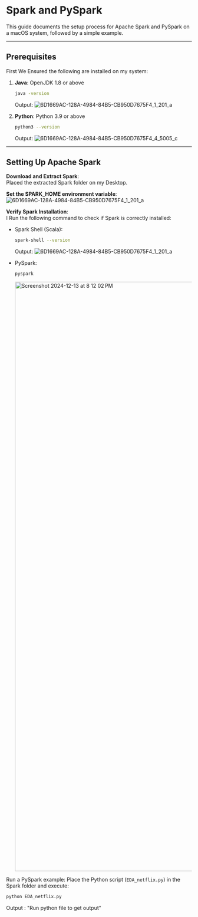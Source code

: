 # Spark and PySpark

This guide documents the setup process for Apache Spark and PySpark on a macOS system, followed by a simple example.

---

## Prerequisites

First We Ensured the following are installed on my system:
1. **Java**: OpenJDK 1.8 or above
   ```bash
   java -version
   ```
   Output:
   ![6D1669AC-128A-4984-84B5-CB950D7675F4_1_201_a](https://github.com/user-attachments/assets/d3dc1c72-edff-40ba-a987-9d004cacfe8a)


2. **Python**: Python 3.9 or above
   ```bash
   python3 --version
   ```
   Output:
   ![6D1669AC-128A-4984-84B5-CB950D7675F4_4_5005_c](https://github.com/user-attachments/assets/f29f2c76-ddf6-4b2a-ae00-8d9a1b8f6bc9)


---

## Setting Up Apache Spark

   **Download and Extract Spark**:  
   Placed the extracted Spark folder on my Desktop.

   **Set the SPARK_HOME environment variable**:  
      ![6D1669AC-128A-4984-84B5-CB950D7675F4_1_201_a](https://github.com/user-attachments/assets/ae263964-2b99-4ec2-8c3a-362d98fbe3c6)

   **Verify Spark Installation**:  
   I Run the following command to check if Spark is correctly installed:
   - Spark Shell (Scala):
     ```bash
     spark-shell --version
     ```
     Output:
      ![6D1669AC-128A-4984-84B5-CB950D7675F4_1_201_a](https://github.com/user-attachments/assets/d88daf35-2165-45a4-8cdc-d7b47a675599)

     
   - PySpark:
     ```bash
     pyspark
     ```
     <img width="1599" alt="Screenshot 2024-12-13 at 8 12 02 PM" src="https://github.com/user-attachments/assets/272b9391-23a8-44d0-b9f7-5f3f4b0d4f4c" />

   Run a PySpark example:
   Place the Python script (`EDA_netflix.py`) in the Spark folder and execute:
   ```bash
   python EDA_netflix.py
   ```
   Output : "Run python file to get output"



    


